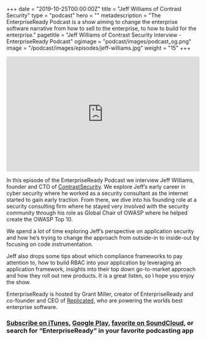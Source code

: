 +++
date = "2019-10-25T00:00:00Z"
title = "Jeff Williams of Contrast Security"
type = "podcast"
hero = ""
metadescription = "The EnterpriseReady Podcast is a show aiming to change the enterprise software narrative from how to sell to the enterprise, to how to build for the enterprise."
pagetitle = "Jeff Williams of Contrast Security Interview - EnterpriseReady Podcast"
ogimage = "podcast/images/podcast_og.png"
image = "/podcast/images/episodes/jeff-williams.jpg"
weight = "15"
+++

<iframe width="100%" height="300" scrolling="no" frameborder="no" allow="autoplay" src="https://w.soundcloud.com/player/?url=https%3A//api.soundcloud.com/tracks/686073352&color=%23ff5500&auto_play=false&hide_related=false&show_comments=true&show_user=true&show_reposts=false&show_teaser=true&visual=true"></iframe>

In this episode of the EnterpriseReady Podcast we interview Jeff Williams, founder and CTO of [ContrastSecurity](https://contrastsecurity.com). We explore Jeff’s early career in cyber security where he worked as a security consultant as the internet started to gain early traction. From there, we dive into his founding role at a security consulting firm where he stayed very involved with the security community through his role as Global Chair of OWASP where he helped create the OWASP Top 10. 

We spend a lot of time exploring Jeff’s perspective on application security and how he’s trying to change the approach from outside-in to inside-out by focusing on code instrumentation.

Jeff also drops some tips about which compliance frameworks to pay attention to, how to build RBAC into your application by leveraging an application framework, insights into their top down go-to-market approach and how they roll out new products. It is a great listen, so I hope you enjoy the show.

EnterpriseReady is hosted by Grant Miller, creator of EnterpriseReady and co-founder and CEO of [Replicated](https://www.replicated.com), who are powering the worlds best enterprise software.

### [Subscribe on iTunes](https://podcasts.apple.com/us/podcast/ep-15-self-protecting-software-jeff-williams-contrast/id1437951282?i=1000451089375), [Google Play](https://play.google.com/music/listen?u=0#/ps/Iq3uifjva44tdvm2orhu4apvjtu), [favorite on SoundCloud](https://soundcloud.com/heavybit/sets/enterpriseready), or search for “EnterpriseReady” in your favorite podcasting app

